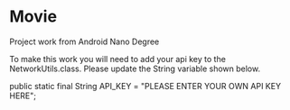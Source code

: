 # Movie
Project work from Android Nano Degree

To make this work you will need to add your api key to the NetworkUtils.class. Please update the String variable shown below.

public static final String API_KEY = "PLEASE ENTER YOUR OWN API KEY HERE";
